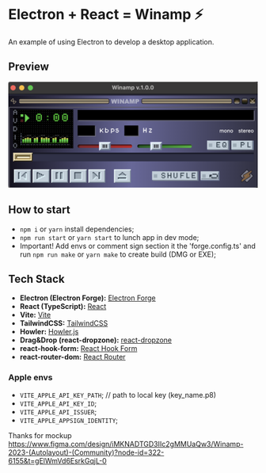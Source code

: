 # Electron + React = Winamp ⚡

An example of using Electron to develop a desktop application.

## Preview

![Winamp Preview](./src/renderer/assets/images/preview.png)

## How to start

- `npm i` or `yarn` install dependencies;
- `npm run start` or `yarn start` to lunch app in dev mode;
- Important! Add envs or comment sign section it the 'forge.config.ts' and run `npm run make` or `yarn make` to create build (DMG or EXE);

## Tech Stack

- **Electron (Electron Forge):** [Electron Forge](https://www.electronforge.io/)
- **React (TypeScript):** [React](https://reactjs.org/)
- **Vite:** [Vite](https://vitejs.dev/)
- **TailwindCSS:** [TailwindCSS](https://tailwindcss.com/)
- **Howler:** [Howler.js](https://howlerjs.com/)
- **Drag&Drop (react-dropzone):** [react-dropzone](https://www.npmjs.com/package/react-dropzone)
- **react-hook-form:** [React Hook Form](https://react-hook-form.com/)
- **react-router-dom:** [React Router](https://reactrouter.com/)

### Apple envs

- `VITE_APPLE_API_KEY_PATH`; // path to local key (key_name.p8)
- `VITE_APPLE_API_KEY_ID`;
- `VITE_APPLE_API_ISSUER`;
- `VITE_APPLE_APPSIGN_IDENTITY`;

Thanks for mockup
https://www.figma.com/design/iMKNADTGD3IIc2gMMUaQw3/Winamp-2023-(Autolayout)-(Community)?node-id=322-6155&t=gElWmVd6EsrkGqjL-0
